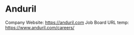 # Anduril

Company Website: https://anduril.com
Job Board URL temp: https://www.anduril.com/careers/